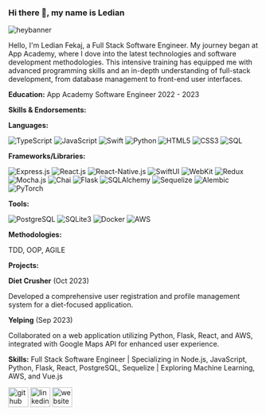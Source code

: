 ### Hi there 👋, my name is Ledian
![heybanner](https://github.com/stroud91/stroud91/assets/119982061/d5ad5e43-605e-4438-b547-687ee9c4219b)

Hello, I'm Ledian Fekaj, a Full Stack Software Engineer. My journey began at App Academy, where I dove into the latest technologies and software development methodologies. This intensive training has equipped me with advanced programming skills and an in-depth understanding of full-stack development, from database management to front-end user interfaces.

**Education:**
App Academy Software Engineer 2022 - 2023

**Skills & Endorsements:**

**Languages:**

![TypeScript](https://img.shields.io/badge/TypeScript-007ACC?style=for-the-badge&logo=typescript&logoColor=white)
![JavaScript](https://img.shields.io/badge/JavaScript-F7DF1E?style=for-the-badge&logo=javascript&logoColor=black)
![Swift](https://img.shields.io/badge/Swift-FA7343?style=for-the-badge&logo=swift&logoColor=white)
![Python](https://img.shields.io/badge/Python-3776AB?style=for-the-badge&logo=python&logoColor=white)
![HTML5](https://img.shields.io/badge/HTML5-E34F26?style=for-the-badge&logo=html5&logoColor=white)
![CSS3](https://img.shields.io/badge/CSS3-1572B6?style=for-the-badge&logo=css3&logoColor=white)
![SQL](https://img.shields.io/badge/SQL-4479A1?style=for-the-badge&logo=sql&logoColor=white)

**Frameworks/Libraries:**

![Express.js](https://img.shields.io/badge/Express.js-404D59?style=for-the-badge)
![React.js](https://img.shields.io/badge/React.js-61DAFB?style=for-the-badge&logo=react&logoColor=black)
![React-Native.js](https://img.shields.io/badge/React_Native-20232A?style=for-the-badge&logo=react&logoColor=61DAFB)
![SwiftUI](https://img.shields.io/badge/SwiftUI-FA7343?style=for-the-badge&logo=swift&logoColor=white)
![WebKit](https://img.shields.io/badge/WebKit-007ACC?style=for-the-badge&logo=webkit&logoColor=white)
![Redux](https://img.shields.io/badge/Redux-764ABC?style=for-the-badge&logo=redux&logoColor=white)
![Mocha.js](https://img.shields.io/badge/Mocha.js-8D6748?style=for-the-badge&logo=mocha&logoColor=white)
![Chai](https://img.shields.io/badge/Chai-A30701?style=for-the-badge&logo=chai&logoColor=white)
![Flask](https://img.shields.io/badge/Flask-000000?style=for-the-badge&logo=flask&logoColor=white)
![SQLAlchemy](https://img.shields.io/badge/SQLAlchemy-42667A?style=for-the-badge&logo=sqlalchemy&logoColor=white)
![Sequelize](https://img.shields.io/badge/Sequelize-52B0E7?style=for-the-badge&logo=sequelize&logoColor=white)
![Alembic](https://img.shields.io/badge/Alembic-FF5733?style=for-the-badge&logo=alembic&logoColor=white)
![PyTorch](https://img.shields.io/badge/PyTorch-EE4C2C?style=for-the-badge&logo=pytorch&logoColor=white)

**Tools:**

![PostgreSQL](https://img.shields.io/badge/PostgreSQL-336791?style=for-the-badge&logo=postgresql&logoColor=white)
![SQLite3](https://img.shields.io/badge/SQLite-003B57?style=for-the-badge&logo=sqlite&logoColor=white)
![Docker](https://img.shields.io/badge/Docker-2496ED?style=for-the-badge&logo=docker&logoColor=white)
![AWS](https://img.shields.io/badge/AWS-232F3E?style=for-the-badge&logo=amazon-aws&logoColor=white)

**Methodologies:**

TDD, OOP, AGILE

**Projects:**

**Diet Crusher** (Oct 2023)

Developed a comprehensive user registration and profile management system for a diet-focused application.

**Yelping** (Sep 2023)

Collaborated on a web application utilizing Python, Flask, React, and AWS, integrated with Google Maps API for enhanced user experience.

**Skills:**
Full Stack Software Engineer | Specializing in Node.js, JavaScript, Python, Flask, React, PostgreSQL, Sequelize | Exploring Machine Learning, AWS, and Vue.js

[<img src='https://cdn.jsdelivr.net/npm/simple-icons@3.0.1/icons/github.svg' alt='github' height='40'>](https://github.com/stroud91)  [<img src='https://cdn.jsdelivr.net/npm/simple-icons@3.0.1/icons/linkedin.svg' alt='linkedin' height='40'>](https://www.linkedin.com/in/https://www.linkedin.com/in/ledian-f-47b586143//)  [<img src='https://cdn.jsdelivr.net/npm/simple-icons@3.0.1/icons/icloud.svg' alt='website' height='40'>](stroud91.github.io)  
